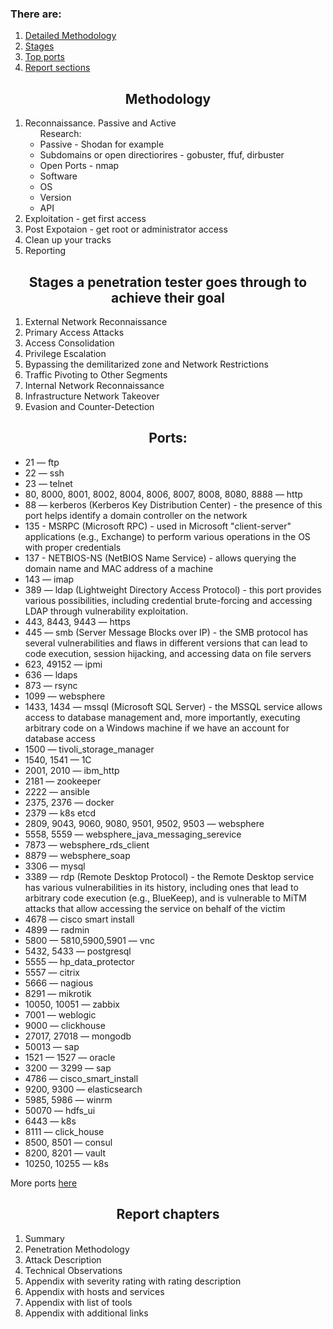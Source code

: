 <h3> There are: </h3>
<ol>
    <li> <a href='#n1'> Detailed Methodology </a>
    <li> <a href='#n2'> Stages </a>
    <li> <a href='#n3'> Top ports </a>
    <li> <a href='#n4'> Report sections </a>
</ol>

<h2 align='center' id=n1> Methodology </h2>
<ol>
    <li> Reconnaissance. Passive and Active
        <ul>
            Research:
            <li> Passive - Shodan for example
            <li> Subdomains or open directiorires - gobuster, ffuf, dirbuster
            <li> Open Ports - nmap
            <li> Software
            <li> OS
            <li> Version
            <li> API
        </ul>
        <li> Exploitation - get first access
        <li> Post Expotaion - get root or administrator access
        <li> Clean up your tracks
        <li> Reporting
</ol>

<h2 align='center' id=n2> Stages a penetration tester goes through to achieve their goal </h2>
<ol>
    <li> External Network Reconnaissance</li>
    <li> Primary Access Attacks</li>
    <li> Access Consolidation</li>
    <li> Privilege Escalation</li>
    <li> Bypassing the demilitarized zone and Network Restrictions</li>
    <li> Traffic Pivoting to Other Segments</li>
    <li> Internal Network Reconnaissance</li>
    <li> Infrastructure Network Takeover</li>
    <li> Evasion and Counter-Detection</li>
</ol>

<h2 align='center' id=n3> Ports: </h2>
<ul>
    <li> 21 — ftp
    <li> 22 — ssh
    <li> 23 — telnet
    <li> 80, 8000, 8001, 8002, 8004, 8006, 8007, 8008, 8080, 8888 — http
    <li> 88 — kerberos (Kerberos Key Distribution Center) - the presence of this port helps identify a domain controller on the network
    <li> 135 - MSRPC (Microsoft RPC) - used in Microsoft "client-server" applications (e.g., Exchange) to perform various operations in the OS with proper credentials
    <li> 137 - NETBIOS-NS (NetBIOS Name Service) - allows querying the domain name and MAC address of a machine
    <li> 143 — imap
    <li> 389 — ldap (Lightweight Directory Access Protocol) - this port provides various possibilities, including credential brute-forcing and accessing LDAP through vulnerability exploitation.
    <li> 443, 8443, 9443 — https
    <li> 445 — smb (Server Message Blocks over IP) - the SMB protocol has several vulnerabilities and flaws in different versions that can lead to code execution, session hijacking, and accessing data on file servers
    <li> 623, 49152 — ipmi
    <li> 636 — ldaps
    <li> 873 — rsync
    <li> 1099 — websphere
    <li> 1433, 1434 — mssql (Microsoft SQL Server) - the MSSQL service allows access to database management and, more importantly, executing arbitrary code on a Windows machine if we have an account for database access
    <li> 1500 — tivoli_storage_manager
    <li> 1540, 1541 — 1С
    <li> 2001, 2010 — ibm_http
    <li> 2181 — zookeeper
    <li> 2222 — ansible
    <li> 2375, 2376 — docker
    <li> 2379 — k8s etcd
    <li> 2809, 9043, 9060, 9080, 9501, 9502, 9503 — websphere
    <li> 5558, 5559 — websphere_java_messaging_serevice
    <li> 7873 — websphere_rds_client
    <li> 8879 — websphere_soap
    <li> 3306 — mysql
    <li> 3389 — rdp (Remote Desktop Protocol) - the Remote Desktop service has various vulnerabilities in its history, including ones that lead to arbitrary code execution (e.g., BlueKeep), and is vulnerable to MiTM attacks that allow accessing the service on behalf of the victim
    <li> 4678 — cisco smart install
    <li> 4899 — radmin
    <li> 5800 — 5810,5900,5901 — vnc
    <li> 5432, 5433 — postgresql
    <li> 5555 — hp_data_protector
    <li> 5557 — citrix
    <li> 5666 — nagious
    <li> 8291 — mikrotik
    <li> 10050, 10051 — zabbix
    <li> 7001 — weblogic
    <li> 9000 — clickhouse
    <li> 27017, 27018 — mongodb
    <li> 50013 — sap
    <li> 1521 — 1527 — oracle
    <li> 3200 — 3299 — sap
    <li> 4786 — cisco_smart_install
    <li> 9200, 9300 — elasticsearch
    <li> 5985, 5986 — winrm
    <li> 50070 — hdfs_ui
    <li> 6443 — k8s
    <li> 8111 — click_house
    <li> 8500, 8501 — consul
    <li> 8200, 8201 — vault
    <li> 10250, 10255 — k8s
</ul>
More ports <a href='https://social.technet.microsoft.com/wiki/contents/articles/1772.windows-ports-protocols-and-system-services.aspx'> here </a>

<h2 align='center' id=n4> Report chapters </h2>
<ol>
    <li> Summary
    <li> Penetration Methodology
    <li> Attack Description
    <li> Technical Observations
    <li> Appendix with severity rating with rating description
    <li> Appendix with hosts and services
    <li> Appendix with list of tools
    <li> Appendix with additional links
</ol>
